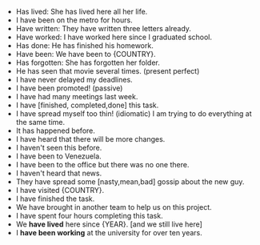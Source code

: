 -   Has lived: She has lived here all her life.
-   I have been on the metro for hours.
-   Have written: They have written three letters already.
-   Have worked: I have worked here since I graduated school.
-   Has done: He has finished his homework.
-   Have been: We have been to {COUNTRY}.
-   Has forgotten: She has forgotten her folder.
- He has seen that movie several times. (present perfect)
- I have never delayed my deadlines.
- I have been promoted! (passive)
- I have had many meetings last week.
- I have [finished, completed,done] this task.
- I have spread myself too thin! (idiomatic) I am trying to  do everything at the same time.
- It has happened before.
- I have heard that there will be more changes.
- I haven't seen this before.
- I have been to Venezuela.
- I have been to the office but there was no one there.
- I haven't heard that news. 
- They have spread some [nasty,mean,bad] gossip about the new guy.
- I have visited {COUNTRY}.
- I have finished the task.
- We have brought in another team to help us on this project.
- I have spent four hours completing this task.
- We **have lived** here since {YEAR}. [and we still live here]  
- I **have been working** at the university for over ten years.
